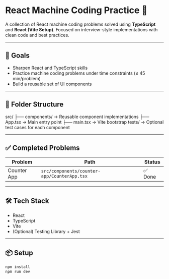 # React Machine Coding Practice 🚀

A collection of React machine coding problems solved using **TypeScript** and **React (Vite Setup)**. Focused on interview-style implementations with clean code and best practices.

---

## 🧠 Goals

- Sharpen React and TypeScript skills
- Practice machine coding problems under time constraints (≤ 45 min/problem)
- Build a reusable set of UI components

---

## 📁 Folder Structure


src/
├── components/ → Reusable component implementations
├── App.tsx → Main entry point
├── main.tsx → Vite bootstrap
tests/ → Optional test cases for each component



---

## ✅ Completed Problems

| Problem          | Path                            | Status |
|------------------|----------------------------------|--------|
| Counter App       | `src/components/counter-app/CounterApp.tsx` | ✅ Done |

---

## 🛠️ Tech Stack

- React
- TypeScript
- Vite
- (Optional) Testing Library + Jest

---

## 📦 Setup

```bash
npm install
npm run dev
